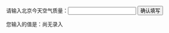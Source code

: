 <!DOCTYPE html>
<html>
  <head>
    <meta charset="utf-8">
    <title>IFE JavaScript Task 01</title>
  </head>
<body>

  <label>请输入北京今天空气质量：<input id="aqi-input" type="text"></label>
  <button id="button">确认填写</button>

  <div>您输入的值是：<span id="aqi-display">尚无录入</span></div>

<script type="text/javascript">

(function() {

   var i=document.getElementById("aqi-input");
   var u=document.getElementById("aqi-display");
   u.innerHTML=i.value;
  /*    
  在注释下方写下代码
  给按钮button绑定一个点击事件
  在事件处理函数中
  获取aqi-input输入的值，并显示在aqi-display中
  */

})();

</script>
</body>
</html>
